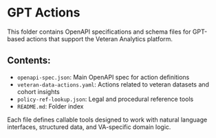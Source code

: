 # GPT Actions

This folder contains OpenAPI specifications and schema files for GPT-based actions that support the Veteran Analytics platform.

## Contents:
- `openapi-spec.json`: Main OpenAPI spec for action definitions
- `veteran-data-actions.yaml`: Actions related to veteran datasets and cohort insights
- `policy-ref-lookup.json`: Legal and procedural reference tools
- `README.md`: Folder index

Each file defines callable tools designed to work with natural language interfaces, structured data, and VA-specific domain logic.
